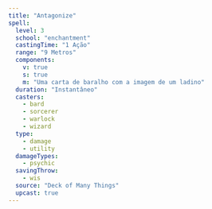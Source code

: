 ```yaml
---
title: "Antagonize"
spell:
  level: 3
  school: "enchantment"
  castingTime: "1 Ação"
  range: "9 Metros"
  components:
    v: true
    s: true
    m: "Uma carta de baralho com a imagem de um ladino"
  duration: "Instantâneo"
  casters:
    - bard
    - sorcerer
    - warlock
    - wizard
  type:
    - damage
    - utility
  damageTypes:
    - psychic
  savingThrow:
    - wis
  source: "Deck of Many Things"
  upcast: true
---
```

